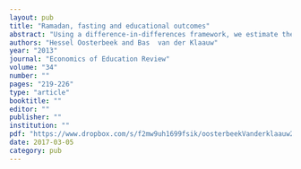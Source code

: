 ```yaml
---
layout: pub
title: "Ramadan, fasting and educational outcomes"
abstract: "Using a difference-in-differences framework, we estimate the impact of Ramadan on educational outcomes of Muslim students living in a non-Muslim country. For identification we exploit that the number of Ramadan weeks during the course that we study, varies from year to year, ranging from zero to four. Our main finding is that Ramadan observance has a negative impact on performance; one additional Ramadan week lowers the final grade of Muslim students by almost ten percent of a standard deviation."
authors: "Hessel Oosterbeek and Bas  van der Klaauw"
year: "2013"
journal: "Economics of Education Review"
volume: "34"
number: ""
pages: "219-226"
type: "article"
booktitle: ""
editor: ""
publisher: ""
institution: ""
pdf: "https://www.dropbox.com/s/f2mw9uh1699fsik/oosterbeekVanderklaauw2013ecedr.pdf?dl=0"
date: 2017-03-05
category: pub
---
```

